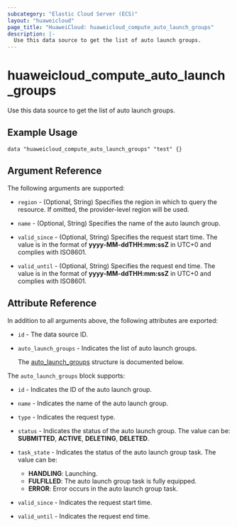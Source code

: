 ```yaml
---
subcategory: "Elastic Cloud Server (ECS)"
layout: "huaweicloud"
page_title: "HuaweiCloud: huaweicloud_compute_auto_launch_groups"
description: |-
  Use this data source to get the list of auto launch groups.
---
```


# huaweicloud_compute_auto_launch_groups

Use this data source to get the list of auto launch groups.

## Example Usage

```hcl
data "huaweicloud_compute_auto_launch_groups" "test" {}
```

## Argument Reference

The following arguments are supported:

* `region` - (Optional, String) Specifies the region in which to query the resource.
  If omitted, the provider-level region will be used.

* `name` - (Optional, String) Specifies the name of the auto launch group.

* `valid_since` - (Optional, String) Specifies the request start time.
  The value is in the format of **yyyy-MM-ddTHH:mm:ssZ** in UTC+0 and complies with ISO8601.

* `valid_until` - (Optional, String) Specifies the request end time.
  The value is in the format of **yyyy-MM-ddTHH:mm:ssZ** in UTC+0 and complies with ISO8601.

## Attribute Reference

In addition to all arguments above, the following attributes are exported:

* `id` - The data source ID.

* `auto_launch_groups` - Indicates the list of auto launch groups.

  The [auto_launch_groups](#auto_launch_groups_struct) structure is documented below.

<a name="auto_launch_groups_struct"></a>
The `auto_launch_groups` block supports:

* `id` - Indicates the ID of the auto launch group.

* `name` - Indicates the name of the auto launch group.

* `type` - Indicates the request type.

* `status` - Indicates the status of the auto launch group.
  The value can be: **SUBMITTED**, **ACTIVE**, **DELETING**, **DELETED**.

* `task_state` - Indicates the status of the auto launch group task.
  The value can be:
  + **HANDLING**: Launching.
  + **FULFILLED**: The auto launch group task is fully equipped.
  + **ERROR**: Error occurs in the auto launch group task.

* `valid_since` - Indicates the request start time.

* `valid_until` - Indicates the request end time.
